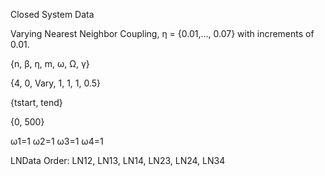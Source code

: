Closed System Data

Varying Nearest Neighbor Coupling, η = {0.01,..., 0.07} with increments of 0.01.

{n, β, η, m, ω, Ω, γ}

{4, 0, Vary, 1, 1, 1, 0.5}

{tstart, tend}

{0, 500}

ω1=1 ω2=1 ω3=1 ω4=1

LNData Order: LN12, LN13, LN14, LN23, LN24, LN34
